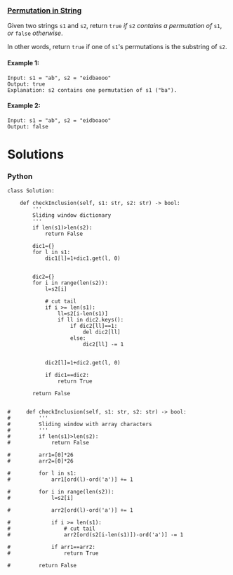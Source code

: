 ### [Permutation in String](https://leetcode.com/problems/permutation-in-string/) <br>

Given two strings `s1` and `s2`, return `true` *if* `s2` *contains a permutation of* `s1`, *or* `false` *otherwise*.

In other words, return `true` if one of `s1`'s permutations is the substring of `s2`.




#### Example 1:

```
Input: s1 = "ab", s2 = "eidbaooo"
Output: true
Explanation: s2 contains one permutation of s1 ("ba").

```

#### Example 2:

```
Input: s1 = "ab", s2 = "eidboaoo"
Output: false

```

# Solutions

### Python
```
class Solution:
    
    def checkInclusion(self, s1: str, s2: str) -> bool:
        '''
        Sliding window dictionary
        '''
        if len(s1)>len(s2):
            return False
        
        dic1={}
        for l in s1:
            dic1[l]=1+dic1.get(l, 0)
            
            
        dic2={}
        for i in range(len(s2)):
            l=s2[i]
            
            # cut tail
            if i >= len(s1):
                ll=s2[i-len(s1)]
                if ll in dic2.keys():
                    if dic2[ll]==1:
                        del dic2[ll]
                    else:
                        dic2[ll] -= 1
            
            
            dic2[l]=1+dic2.get(l, 0)
            
            if dic1==dic2:
                return True
            
        return False
    
    
#     def checkInclusion(self, s1: str, s2: str) -> bool:
#         '''
#         Sliding window with array characters
#         '''
#         if len(s1)>len(s2):
#             return False
        
#         arr1=[0]*26
#         arr2=[0]*26
        
#         for l in s1:
#             arr1[ord(l)-ord('a')] += 1
            
#         for i in range(len(s2)):
#             l=s2[i]
            
#             arr2[ord(l)-ord('a')] += 1
            
#             if i >= len(s1):
#                 # cut tail
#                 arr2[ord(s2[i-len(s1)])-ord('a')] -= 1
            
#             if arr1==arr2:
#                 return True
            
#         return False
```
